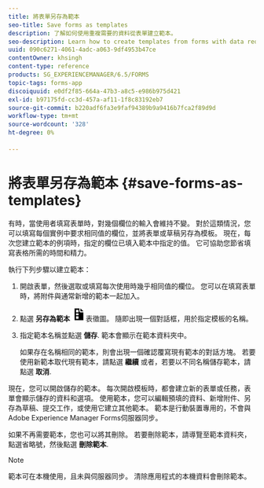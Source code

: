 ```yaml
---
title: 將表單另存為範本
seo-title: Save forms as templates
description: 了解如何使用重複需要的資料從表單建立範本。
seo-description: Learn how to create templates from forms with data required repeatedly.
uuid: 090c6271-4061-4adc-a063-9df4953b47ce
contentOwner: khsingh
content-type: reference
products: SG_EXPERIENCEMANAGER/6.5/FORMS
topic-tags: forms-app
discoiquuid: e0df2f85-664a-47b3-a8c5-e986b975d421
exl-id: b97175fd-cc3d-457a-af11-1f8c83192eb7
source-git-commit: b220adf6fa3e9faf94389b9a9416b7fca2f89d9d
workflow-type: tm+mt
source-wordcount: '328'
ht-degree: 0%

---
```


# 將表單另存為範本 {#save-forms-as-templates}

有時，當使用者填寫表單時，對幾個欄位的輸入會維持不變。 對於這類情況，您可以填寫每個實例中要求相同值的欄位，並將表單或草稿另存為模板。 現在，每次您建立範本的例項時，指定的欄位已填入範本中指定的值。 它可協助您節省填寫表格所需的時間和精力。

執行下列步驟以建立範本：

1. 開啟表單，然後選取或填寫每次使用時幾乎相同值的欄位。 您可以在填寫表單時，將附件與通常新增的範本一起加入。
1. 點選 **另存為範本** ![save_as_template](assets/save_as_template.png)表徵圖。 隨即出現一個對話框，用於指定模板的名稱。
1. 指定範本名稱並點選 **儲存**. 範本會顯示在範本資料夾中。

   如果存在名稱相同的範本，則會出現一個確認覆寫現有範本的對話方塊。 若要使用新範本取代現有範本，請點選 **繼續** 或者，若要以不同名稱儲存範本，請點選 **取消**.

現在，您可以開啟儲存的範本。 每次開啟模板時，都會建立新的表單或任務，表單會顯示儲存的資料和選項。 使用範本，您可以編輯預填的資料、新增附件、另存為草稿、提交工作，或使用它建立其他範本。 範本是行動裝置專用的，不會與Adobe Experience Manager Forms伺服器同步。

如果不再需要範本，您也可以將其刪除。 若要刪除範本，請導覽至範本資料夾，點選省略號，然後點選 **刪除範本**.

>[!NOTE]
>
>範本可在本機使用，且未與伺服器同步。 清除應用程式的本機資料會刪除範本。
